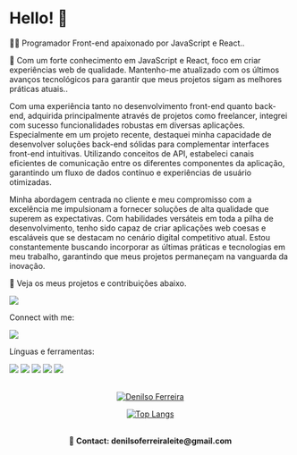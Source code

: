 # Hello! :rocket:

👨‍💻 Programador Front-end apaixonado por JavaScript e React..

🚀 Com um forte conhecimento em JavaScript e React, foco em criar experiências web de qualidade. Mantenho-me atualizado com os últimos avanços tecnológicos para garantir que meus projetos sigam as melhores práticas atuais..

Com uma experiência tanto no desenvolvimento front-end quanto back-end, adquirida principalmente através de projetos como freelancer, integrei com sucesso funcionalidades robustas em diversas aplicações. Especialmente em um projeto recente, destaquei minha capacidade de desenvolver soluções back-end sólidas para complementar interfaces front-end intuitivas. Utilizando conceitos de API, estabeleci canais eficientes de comunicação entre os diferentes componentes da aplicação, garantindo um fluxo de dados contínuo e experiências de usuário otimizadas.

Minha abordagem centrada no cliente e meu compromisso com a excelência me impulsionam a fornecer soluções de alta qualidade que superem as expectativas. Com habilidades versáteis em toda a pilha de desenvolvimento, tenho sido capaz de criar aplicações web coesas e escaláveis que se destacam no cenário digital competitivo atual. Estou constantemente buscando incorporar as últimas práticas e tecnologias em meu trabalho, garantindo que meus projetos permaneçam na vanguarda da inovação.

📁 Veja os meus projetos e contribuições abaixo.

<div>
<a href="https://github.com/DenilsoferreiraL?tab=repositories"><img src="https://img.shields.io/badge/GitHub-100000?style=for-the-badge&logo=github&logoColor=white"/></a>
  <br/>
<p>Connect with me: </p>
<a href="https://www.linkedin.com/in/denilso-ferreira-leite/"><img src="https://img.shields.io/badge/LinkedIn-0077B5?style=for-the-badge&logo=linkedin&logoColor=white"/></a>
<br/>
  
Línguas e ferramentas:

<div >
<img src="https://img.shields.io/badge/HTML5-E34F26?style=for-the-badge&logo=html5&logoColor=white"> 
<img src="https://img.shields.io/badge/CSS3-1572B6?style=for-the-badge&logo=css3&logoColor=white">
<img src="https://img.shields.io/badge/JavaScript-F7DF1E?style=for-the-badge&logo=javascript&logoColor=black">
<img src="https://img.shields.io/badge/Node.js-43853D?style=for-the-badge&logo=node.js&logoColor=white">
<img src="https://img.shields.io/badge/React-20232A?style=for-the-badge&logo=react&logoColor=61DAFB"></div>
<br/>
<div align=center>
  
[![Denilso Ferreira](https://github-readme-stats.vercel.app/api?username=DenilsoferreiraL)](https://github.com/anuraghazra/github-readme-stats )


[![Top Langs](https://github-readme-stats.vercel.app/api/top-langs/?username=DenilsoferreiraL)](https://github.com/anuraghazra/github-readme-stats)

<br/>
📧 <strong>Contact:<strong> denilsoferreiraleite@gmail.com
</div>

